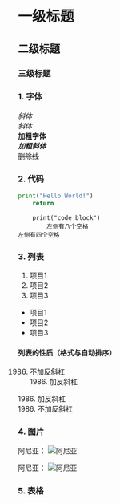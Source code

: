 
# 一级标题
## 二级标题
### 三级标题

### 1. 字体
*斜体*  
_斜体_  
**加粗字体**  
***加粗斜体***  
~~删除线~~  



### 2. 代码
```python
print("Hello World!")
	return
```
		print("code block")
			左侧有八个空格
	左侧有四个空格

### 3. 列表
1. 项目1
2. 项目2
3. 项目3

- 项目1
- 项目2
- 项目3


#### 列表的性质（格式与自动排序）
1986. 不加反斜杠  
1986\. 加反斜杠  

1986\. 加反斜杠  
1986. 不加反斜杠  

### 4. 图片
阿尼亚：
![阿尼亚](https://iknow-pic.cdn.bcebos.com/a8ec8a13632762d0b569493bb2ec08fa503dc6db"阿尼亚")

阿尼亚：
![阿尼亚][aniya]

[aniya]: https://iknow-pic.cdn.bcebos.com/a8ec8a13632762d0b569493bb2ec08fa503dc6db"阿尼亚"

### 5. 表格

